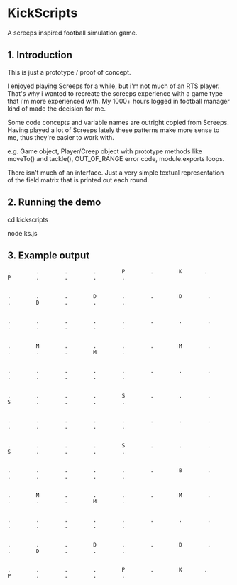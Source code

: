 # KickScripts
A screeps inspired football simulation game.

## 1. Introduction

This is just a prototype / proof of concept.

I enjoyed playing Screeps for a while, but i'm not much of an RTS player. That's why i wanted to recreate the screeps experience with a game type that i'm more experienced with. My 1000+ hours logged in football manager kind of made the decision for me.

Some code concepts and variable names are outright copied from Screeps. Having played a lot of Screeps lately these patterns make more sense to me, thus they're easier to work with.

e.g. Game object, Player/Creep object with prototype methods like moveTo() and tackle(), OUT_OF_RANGE error code, module.exports loops.

There isn't much of an interface. Just a very simple textual representation of the field matrix that is printed out each round.

## 2. Running the demo

cd kickscripts

node ks.js


## 3. Example output


    .        .        .        .        P        .        K       .        P        .        .        .        .    


    .        .        .        D        .        .        D        .        .        D        .        .        .    


    .        .        .        .        .        .        .        .        .        .        .        .        .    


    .        M        .        .        .        .        M        .        .        .        .        M        .    


    .        .        .        .        .        .        .        .        .        .        .        .        .    


    .        .        .        .        S        .        .        .        S        .        .        .        .    


    .        .        .        .        .        .        .        .        .        .        .        .        .    


    .        .        .        .        S        .        .        .        S        .        .        .        .    


    .        .        .        .        .        .        B        .        .        .        .        .        .    


    .        M        .        .        .        .        M        .        .        .        .        M        .    


    .        .        .        .        .        .        .        .        .        .        .        .        .    


    .        .        .        D        .        .        D        .        .        D        .        .        .    


    .        .        .        .        P        .        K       .        P        .        .        .        .    

